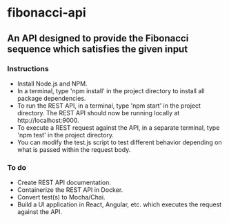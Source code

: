 # fibonacci-api
## An API designed to provide the Fibonacci sequence which satisfies the given input

### Instructions
* Install Node.js and NPM.
* In a terminal, type 'npm install' in the project directory to install all package dependencies.
* To run the REST API, in a terminal, type 'npm start' in the project directory. The REST API should now be running locally at http://localhost:9000.
* To execute a REST request against the API, in a separate terminal, type 'npm test' in the project directory.
* You can modify the test.js script to test different behavior depending on what is passed within the request body.

### To do
* Create REST API documentation.
* Containerize the REST API in Docker.
* Convert test(s) to Mocha/Chai.
* Build a UI application in React, Angular, etc. which executes the request against the API.

